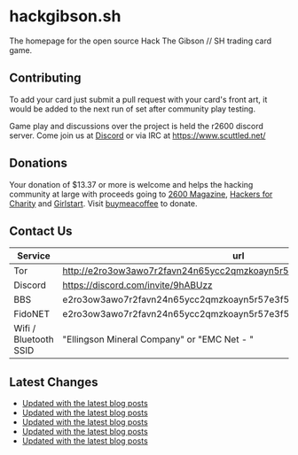 # hackgibson.sh
The homepage for the open source Hack The Gibson // SH trading card game.


## Contributing

To add your card just submit a pull request with your card's front art, it would be added to the next run of set after community play testing.

Game play and discussions over the project is held the r2600 discord server. Come join us at [Discord](https://discord.com/invite/9hABUzz) or via IRC at https://www.scuttled.net/


## Donations

Your donation of $13.37 or more is welcome and helps the hacking community at large with proceeds going to [2600 Magazine](https://2600.com/), [Hackers for Charity](https://hackersforcharity.org) and [Girlstart](https://girlstart.org).  Visit [buymeacoffee](https://www.buymeacoffee.com/hackgibson.sh) to donate.


## Contact Us

Service | url
-|-
Tor | http://e2ro3ow3awo7r2favn24n65ycc2qmzkoayn5r57e3f56nvjwdcgg32ad.onion
Discord | https://discord.com/invite/9hABUzz
BBS | e2ro3ow3awo7r2favn24n65ycc2qmzkoayn5r57e3f56nvjwdcgg32ad.onion:23
FidoNET | e2ro3ow3awo7r2favn24n65ycc2qmzkoayn5r57e3f56nvjwdcgg32ad.onion:24554
Wifi / Bluetooth SSID | "Ellingson Mineral Company" or "EMC Net - <fidonet address>"

## Latest Changes
<!-- BLOG-POST-LIST:START -->
- [Updated with the latest blog posts](https://github.com/DFW2600/hackgibson.sh/commit/49d27ed7778a363ccdb6c5c28f64a4d44da50fe7)
- [Updated with the latest blog posts](https://github.com/DFW2600/hackgibson.sh/commit/11b585d5f2345d60262f9a6191772a7f5767c785)
- [Updated with the latest blog posts](https://github.com/DFW2600/hackgibson.sh/commit/7ebf8a1a3d885c31abf162d5b1ed215f8fe31e84)
- [Updated with the latest blog posts](https://github.com/DFW2600/hackgibson.sh/commit/2131d24d77bdfc64ddb3e9ab3f1bfd8d3a697372)
- [Updated with the latest blog posts](https://github.com/DFW2600/hackgibson.sh/commit/b9f0fa1ec588f93e23bed7eb9c5f413b51cc4c04)
<!-- BLOG-POST-LIST:END -->
